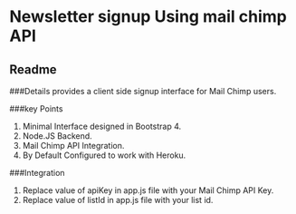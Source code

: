 # Newsletter signup Using mail chimp API

## Readme
###Details
provides a client side signup interface for Mail Chimp users.

###key Points
1. Minimal Interface designed in Bootstrap 4.
2. Node.JS Backend.
3. Mail Chimp API Integration.
4. By Default Configured to work with Heroku.

###Integration
1. Replace value of apiKey in app.js file with your Mail Chimp API Key.
2. Replace value of listId in app.js file with your list id.
